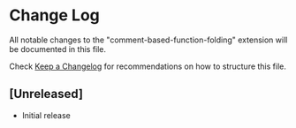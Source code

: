 # Change Log

All notable changes to the "comment-based-function-folding" extension will be documented in this file.

Check [Keep a Changelog](http://keepachangelog.com/) for recommendations on how to structure this file.

## [Unreleased]

- Initial release